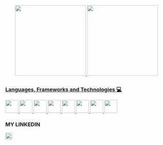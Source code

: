 <div align="center">
  <a href="https://github.com/teightx">
  <img height="220em" src="https://github-readme-stats-sigma-five.vercel.app/api?username=alissoncavalcanticma&show_icons=true&theme=dark&include_all_commits=true&count_private=true"/>
  <img height="220em" src="https://github-readme-stats.vercel.app/api/top-langs/?username=alissoncavalcanticma&theme=dracula&hide=python,html,css,tsql,hack"/>
</div>

## 

## 


### Languages, Frameworks and Technologies :computer:
<p>
<!--NodeJS-->
<code><img height="40" src="https://www.kindpng.com/picc/m/656-6568580_nodejs-logo-png-transparent-node-js-icon-png.png"></code>
<!--PHP-->
<code><img height="40" src="https://w7.pngwing.com/pngs/779/126/png-transparent-php-laravel-computer-icons-application-programming-interface-zabbix-php-logo-text-logo-programming-language.png"></code>
<!--JAVASCRIPT-->
<code><img height="40" src="https://raw.githubusercontent.com/shinokada/shinokada/master/assets/javascript.png"></code>
<!--JAVA-->
<code><img height="40" src="https://www.kindpng.com/picc/m/31-312036_java-programming-language-hd-png-download.png"></code>
<!--MULESOFT-->
<code><img height="40" src="https://www.kindpng.com/picc/m/13-138791_best-practices-for-mule-project-mulesoft-hd-png.png"></code>
<!--HTML-->
<code><img height="40" src="https://cdn.pixabay.com/photo/2017/08/05/11/16/logo-2582748_640.png"></code>
<!--CSS-->
<code><img height="40" src="https://cdn.pixabay.com/photo/2017/08/05/11/16/logo-2582747_1280.png"></code>
<!--BOOTSTRAP-->
<code><img height="40" src="https://www.kindpng.com/picc/m/27-278320_bootstrap-logo-logo-png-bootstrap-logo-transparent-png.png"></code>

</a>

### MY LINKEDIN
<a href="https://www.linkedin.com/in/alissoncavalcanticma/">
  <img align="left" alt="Abhishek's LinkedIN" width="22px" src="https://raw.githubusercontent.com/peterthehan/peterthehan/master/assets/linkedin.svg" />
</a>

